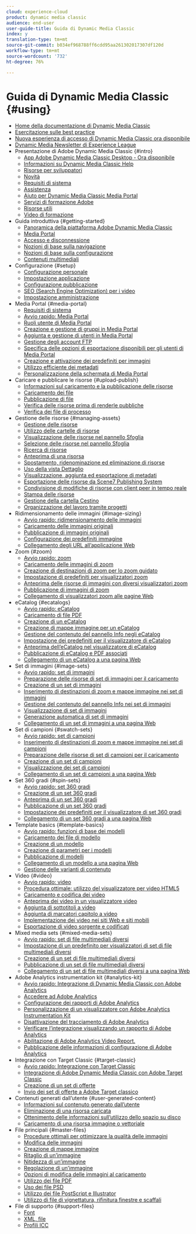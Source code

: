 ```yaml
---
cloud: experience-cloud
product: dynamic media classic
audience: end-user
user-guide-title: Guida di Dynamic Media Classic
index: y
translation-type: tm+mt
source-git-commit: b034ef968788ff6cdd95aa261302017307df120d
workflow-type: tm+mt
source-wordcount: '732'
ht-degree: 76%

---
```



# Guida di Dynamic Media Classic {#using}

+ [Home della documentazione di Dynamic Media Classic](home.md)
+ [Esercitazione sulle best practice](https://docs.adobe.com/content/help/en/experience-manager-learn/dynamic-media-classic-tutorial/overview.html)
+ [Nuova esperienza di accesso di Dynamic Media Classic ora disponibile](new-ui-2020.md)
+ [Dynamic Media Newsletter di Experience League](dynamic-media-newsletter.md)
+ Presentazione di Adobe Dynamic Media Classic {#intro}
   + [App Adobe Dynamic Media Classic Desktop - Ora disponibile](dynamic-media-classic-desktop-app.md)
   + [Informazioni su Dynamic Media Classic Help](introduction.md)
   + [Risorse per sviluppatori](developer-resources.md)
   + [Novità](whats-new.md)
   + [Requisiti di sistema](system-requirements.md)
   + [Assistenza](support.md)
   + [Aiuto per Dynamic Media Classic Media Portal](help-scene7-media-portal.md)
   + [Servizi di formazione Adobe](training-services.md)
   + [Risorse utili](popular-resources.md)
   + [Video di formazione](training-videos.md)
+ Guida introduttiva {#getting-started}
   + [Panoramica della piattaforma Adobe Dynamic Media Classic](scene7-platform-overview.md)
   + [Media Portal](media-portal.md)
   + [Accesso e disconnessione](signing-out.md)
   + [Nozioni di base sulla navigazione](navigation-basics.md)
   + [Nozioni di base sulla configurazione](setup-basics.md)
   + [Contenuti multimediali](rich-media.md)
+ Configurazione {#setup}
   + [Configurazione personale](personal-setup.md)
   + [Impostazione applicazione](application-setup.md)
   + [Configurazione pubblicazione](publish-setup.md)
   + [SEO (Search Engine Optimization) per i video](video-seo-search-engine-optimization.md)
   + [Impostazione amministrazione](administration-setup.md)
+ Media Portal {#media-portal}
   + [Requisiti di sistema](system-requirements-1.md)
   + [Avvio rapido: Media Portal](quick-start-media-portal-administration.md)
   + [Ruoli utente di Media Portal](media-portal-user-roles.md)
   + [Creazione e gestione di gruppi in Media Portal ](creating-media-portal-groups.md)
   + [Aggiunta e gestione di utenti in Media Portal](adding-media-portal-users.md)
   + [Gestione degli account FTP](ftp-accounts.md)
   + [Specifica delle opzioni di esportazione disponibili per gli utenti di Media Portal](specifying-export-options-available-media.md)
   + [Creazione e attivazione dei predefiniti per immagini](creating-enabling-image-presets.md)
   + [Utilizzo efficiente dei metadati](making-efficient-metadata.md)
   + [Personalizzazione della schermata di Media Portal](customizing-media-portal-screen.md)
+ Caricare e pubblicare le risorse {#upload-publish}
   + [Informazioni sul caricamento e la pubblicazione delle risorse](about-asset-upload-publish.md)
   + [Caricamento dei file](uploading-files.md)
   + [Pubblicazione di file ](publishing-files.md)
   + [Verifica delle risorse prima di renderle pubbliche](testing-assets-making-them-public.md)
   + [Verifica dei file di processo](checking-job-files.md)
+ Gestione delle risorse {#managing-assets}
   + [Gestione delle risorse](about-managing-assets.md)
   + [Utilizzo delle cartelle di risorse](asset-folders.md)
   + [Visualizzazione delle risorse nel pannello Sfoglia](viewing-assets-browse-panel.md)
   + [Selezione delle risorse nel pannello Sfoglia](selecting-assets-browse-panel.md)
   + [Ricerca di risorse](searching-assets.md)
   + [Anteprima di una risorsa](previewing-asset.md)
   + [Spostamento, ridenominazione ed eliminazione di risorse](moving-renaming-deleting-assets.md)
   + [Uso della vista Dettaglio ](detail-view.md)
   + [Visualizzazione, aggiunta ed esportazione di metadati](viewing-adding-exporting-metadata.md)
   + [Esportazione delle risorse da Scene7 Publishing System](exporting-assets-scene7-publishing-system.md)
   + [Condivisione di modifiche di risorse con client peer in tempo reale](sharing-asset-changes-peers-real.md)
   + [Stampa delle risorse](printing-assets.md)
   + [Gestione della cartella Cestino](trash-folder.md)
   + [Organizzazione del lavoro tramite progetti](organizing-projects.md)
+ Ridimensionamento delle immagini {#image-sizing}
   + [Avvio rapido: ridimensionamento delle immagini](quick-start-image-sizing.md)
   + [Caricamento delle immagini originali](uploading-master-images.md)
   + [Pubblicazione di immagini originali](publishing-master-images.md)
   + [Configurazione dei predefiniti immagine](setting-image-presets.md)
   + [Collegamento degli URL all’applicazione Web](linking-urls-web-application.md)
+ Zoom {#zoom}
   + [Avvio rapido: zoom](quick-start-zoom.md)
   + [Caricamento delle immagini di zoom](uploading-zoom-images.md)
   + [Creazione di destinazioni di zoom per lo zoom guidato](creating-zoom-targets-guided-zoom.md)
   + [Impostazione di predefiniti per visualizzatori zoom](setting-zoom-viewer-presets.md)
   + [Anteprima delle risorse di immagini con diversi visualizzatori zoom](previewing-image-assets-different-zoom.md)
   + [Pubblicazione di immagini di zoom](publishing-zoom-images.md)
   + [Collegamento di visualizzatori zoom alle pagine Web](linking-zoom-viewers-web-pages.md)
+ eCatalog {#ecatalogs}
   + [Avvio rapido: eCatalog](quick-start-ecatalog.md)
   + [Caricamento di file PDF](uploading-pdf-files.md)
   + [Creazione di un eCatalog](creating-ecatalog.md)
   + [Creazione di mappe immagine per un eCatalog](creating-ecatalog-image-maps.md)
   + [Gestione del contenuto del pannello Info negli eCatalog](info-panel-content.md)
   + [Impostazione dei predefiniti per il visualizzatore di eCatalog](setting-ecatalog-viewer-presets.md)
   + [Anteprima dell’eCatalog nel visualizzatore di eCatalog](previewing-ecatalogs-ecatalog-viewer.md)
   + [Pubblicazione di eCatalog e PDF associati](publishing-ecatalogs-associated-pdfs.md)
   + [Collegamento di un eCatalog a una pagina Web](linking-ecatalog-web-page.md)
+ Set di immagini {#image-sets}
   + [Avvio rapido: set di immagini](quick-start-image-sets.md)
   + [Preparazione delle risorse di set di immagini per il caricamento](preparing-image-set-assets-upload.md)
   + [Creazione di un set di immagini](creating-image-set.md)
   + [Inserimento di destinazioni di zoom e mappe immagine nei set di immagini](including-zoom-targets-image-maps.md)
   + [Gestione del contenuto del pannello Info nei set di immagini](info-panel-content-1.md)
   + [Visualizzazione di set di immagini](viewing-image-sets.md)
   + [Generazione automatica di set di immagini](automated-image-set-generation.md)
   + [Collegamento di un set di immagini a una pagina Web](linking-image-set-web-page.md)
+ Set di campioni {#swatch-sets}
   + [Avvio rapido: set di campioni](quick-start-swatch-sets.md)
   + [Inserimento di destinazioni di zoom e mappe immagine nei set di campioni](including-zoom-targets-image-maps-1.md)
   + [Preparazione delle risorse di set di campioni per il caricamento](preparing-swatch-set-assets-upload.md)
   + [Creazione di un set di campioni](creating-swatch-set.md)
   + [Visualizzazione dei set di campioni](viewing-swatch-sets.md)
   + [Collegamento di un set di campioni a una pagina Web](linking-swatch-set-web-page.md)
+ Set 360 gradi {#spin-sets}
   + [Avvio rapido: set 360 gradi](quick-start-spin-sets.md)
   + [Creazione di un set 360 gradi](creating-spin-set.md)
   + [Anteprima di un set 360 gradi](previewing-spin-set.md)
   + [Pubblicazione di un set 360 gradi](publishing-spin-set.md)
   + [Impostazione dei predefiniti per il visualizzatore di set 360 gradi](setting-spin-set-viewer-presets.md)
   + [Collegamento di un set 360 gradi a una pagina Web](linking-spin-set-web-page.md)
+ Template basics {#template-basics}
   + [Avvio rapido: funzioni di base dei modelli](quick-start-template-basics.md)
   + [Caricamento dei file di modello](uploading-template-files.md)
   + [Creazione di un modello](creating-template.md)
   + [Creazione di parametri per i modelli](creating-template-parameters.md)
   + [Pubblicazione di modelli](publishing-templates.md)
   + [Collegamento di un modello a una pagina Web](linking-template-web-page.md)
   + [Gestione delle varianti di contenuto](content-variations.md)
+ Video {#video}
   + [Avvio rapido: video](quick-start-video.md)
   + [Procedura ottimale: utilizzo del visualizzatore per video HTML5](best-practice-using-html5-video.md)
   + [Caricamento e codifica dei video](uploading-encoding-videos.md)
   + [Anteprima dei video in un visualizzatore video](previewing-videos-video-viewer.md)
   + [Aggiunta di sottotitoli a video](adding-captions-video.md)
   + [Aggiunta di marcatori capitolo a video](adding-chapter-markers-video.md)
   + [Implementazione dei video nei siti Web e siti mobili](deploying-video-websites-mobile-sites.md)
   + [Esportazione di video sorgente e codificati](exporting-source-encoded-videos.md)
+ Mixed media sets {#mixed-media-sets}
   + [Avvio rapido: set di file multimediali diversi](quick-start-mixed-media-sets.md)
   + [Impostazione di un predefinito per visualizzatori di set di file multimediali diversi](setting-mixed-media-set-viewer.md)
   + [Creazione di un set di file multimediali diversi](creating-mixed-media-set.md)
   + [Pubblicazione di un set di file multimediali diversi](publishing-mixed-media-set.md)
   + [Collegamento di un set di file multimediali diversi a una pagina Web](linking-mixed-media-set-web.md)
+ Adobe Analytics instrumentation kit {#analytics-kit}
   + [Avvio rapido: Integrazione di Dynamic Media Classic con Adobe  Analytics](quick-start-integrating-scene7-analytics.md)
   + [Accedere ad Adobe Analytics](log-analytics.md)
   + [Configurazione dei rapporti di Adobe Analytics](configuring-analytics-reports.md)
   + [Personalizzazione di un visualizzatore con Adobe Analytics Instrumentation Kit](instrumenting-viewer-using-analytics-instrumentation.md)
   + [Disattivazione del tracciamento di Adobe Analytics](disabling-analytics-tracking.md)
   + [Verificare l’integrazione visualizzando un rapporto di Adobe Analytics](testing-integration-viewing-analytics-report.md)
   + [Abilitazione di Adobe Analytics Video Report.](enabling-analytics-video-reports.md)
   + [Pubblicazione delle informazioni di configurazione di Adobe Analytics](publishing-analytics-configuration-information.md)
+ Integrazione con Target Classic {#target-classic}
   + [Avvio rapido: Integrazione con Target Classic](quick-start-target-classic-integration.md)
   + [Integrazione di Adobe Dynamic Media Classic con  Adobe Target Classic](integrating-scene7-target-classic.md)
   + [Creazione di un set di offerte](creating-offer-set.md)
   + [Invio dei set di offerte a  Adobe Target classico](pushing-offer-sets-target-classic.md)
+ Contenuti generati dall’utente {#user-generated-content}
   + [Informazioni sul contenuto generato dall’utente](about-ugc.md)
   + [Eliminazione di una risorsa caricata](deleting-uploaded-asset.md)
   + [Ottenimento delle informazioni sull’utilizzo dello spazio su disco](getting-disk-usage-information.md)
   + [Caricamento di una risorsa immagine o vettoriale](uploading-image-asset-or-vector.md)
+ File principali {#master-files}
   + [Procedure ottimali per ottimizzare la qualità delle immagini](best-practices-optimizing-quality-images.md)
   + [Modifica delle immagini](editing-images.md)
   + [Creazione di mappe immagine](creating-image-maps.md)
   + [Ritaglio di un’immagine](cropping-image.md)
   + [Nitidezza di un’immagine](sharpening-image.md)
   + [Regolazione di un’immagine](adjusting-image.md)
   + [Opzioni di modifica delle immagini al caricamento](image-editing-options-upload.md)
   + [Utilizzo dei file PDF](pdfs.md)
   + [Uso dei file PSD ](psd-files.md)
   + [Utilizzo dei file PostScript e Illustrator](postscript-illustrator-files.md)
   + [Utilizzo di file di vignettatura, rifinitura finestre e scaffali](vignette-window-covering-cabinet-files.md)
+ File di supporto {#support-files}
   + [Font](fonts.md)
   + [XML, file](xml-files.md)
   + [Profili ICC](icc-profiles.md)
